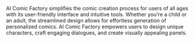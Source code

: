 AI Comic Factory simplifies the comic creation process for users of all ages with its user-friendly interface and intuitive tools. Whether you're a child or an adult, the streamlined design allows for effortless generation of personalized comics. AI Comic Factory empowers users to design unique characters, craft engaging dialogues, and create visually appealing panels.
